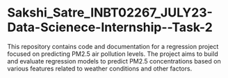 # Sakshi_Satre_INBT02267_JULY23-Data-Scienece-Internship--Task-2
This repository contains code and documentation for a regression project focused on predicting PM2.5 air pollution levels. The project aims to build and evaluate regression models to predict PM2.5 concentrations based on various features related to weather conditions and other factors.
